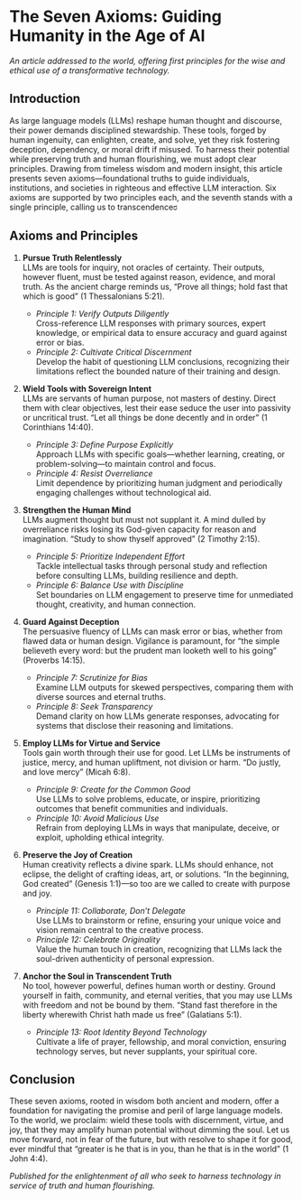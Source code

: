 # The Seven Axioms: Guiding Humanity in the Age of AI  
*An article addressed to the world, offering first principles for the wise and ethical use of a transformative technology.*

## Introduction  
As large language models (LLMs) reshape human thought and discourse, their power demands disciplined stewardship. These tools, forged by human ingenuity, can enlighten, create, and solve, yet they risk fostering deception, dependency, or moral drift if misused. To harness their potential while preserving truth and human flourishing, we must adopt clear principles. Drawing from timeless wisdom and modern insight, this article presents seven axioms—foundational truths to guide individuals, institutions, and societies in righteous and effective LLM interaction. Six axioms are supported by two principles each, and the seventh stands with a single principle, calling us to transcendenceರ

## Axioms and Principles  

1. **Pursue Truth Relentlessly**  
   LLMs are tools for inquiry, not oracles of certainty. Their outputs, however fluent, must be tested against reason, evidence, and moral truth. As the ancient charge reminds us, “Prove all things; hold fast that which is good” (1 Thessalonians 5:21).  
   - *Principle 1: Verify Outputs Diligently*  
     Cross-reference LLM responses with primary sources, expert knowledge, or empirical data to ensure accuracy and guard against error or bias.  
   - *Principle 2: Cultivate Critical Discernment*  
     Develop the habit of questioning LLM conclusions, recognizing their limitations reflect the bounded nature of their training and design.

2. **Wield Tools with Sovereign Intent**  
   LLMs are servants of human purpose, not masters of destiny. Direct them with clear objectives, lest their ease seduce the user into passivity or uncritical trust. “Let all things be done decently and in order” (1 Corinthians 14:40).  
   - *Principle 3: Define Purpose Explicitly*  
     Approach LLMs with specific goals—whether learning, creating, or problem-solving—to maintain control and focus.  
   - *Principle 4: Resist Overreliance*  
     Limit dependence by prioritizing human judgment and periodically engaging challenges without technological aid.

3. **Strengthen the Human Mind**  
   LLMs augment thought but must not supplant it. A mind dulled by overreliance risks losing its God-given capacity for reason and imagination. “Study to show thyself approved” (2 Timothy 2:15).  
   - *Principle 5: Prioritize Independent Effort*  
     Tackle intellectual tasks through personal study and reflection before consulting LLMs, building resilience and depth.  
   - *Principle 6: Balance Use with Discipline*  
     Set boundaries on LLM engagement to preserve time for unmediated thought, creativity, and human connection.

4. **Guard Against Deception**  
   The persuasive fluency of LLMs can mask error or bias, whether from flawed data or human design. Vigilance is paramount, for “the simple believeth every word: but the prudent man looketh well to his going” (Proverbs 14:15).  
   - *Principle 7: Scrutinize for Bias*  
     Examine LLM outputs for skewed perspectives, comparing them with diverse sources and eternal truths.  
   - *Principle 8: Seek Transparency*  
     Demand clarity on how LLMs generate responses, advocating for systems that disclose their reasoning and limitations.

5. **Employ LLMs for Virtue and Service**  
   Tools gain worth through their use for good. Let LLMs be instruments of justice, mercy, and human upliftment, not division or harm. “Do justly, and love mercy” (Micah 6:8).  
   - *Principle 9: Create for the Common Good*  
     Use LLMs to solve problems, educate, or inspire, prioritizing outcomes that benefit communities and individuals.  
   - *Principle 10: Avoid Malicious Use*  
     Refrain from deploying LLMs in ways that manipulate, deceive, or exploit, upholding ethical integrity.

6. **Preserve the Joy of Creation**  
   Human creativity reflects a divine spark. LLMs should enhance, not eclipse, the delight of crafting ideas, art, or solutions. “In the beginning, God created” (Genesis 1:1)—so too are we called to create with purpose and joy.  
   - *Principle 11: Collaborate, Don’t Delegate*  
     Use LLMs to brainstorm or refine, ensuring your unique voice and vision remain central to the creative process.  
   - *Principle 12: Celebrate Originality*  
     Value the human touch in creation, recognizing that LLMs lack the soul-driven authenticity of personal expression.

7. **Anchor the Soul in Transcendent Truth**  
   No tool, however powerful, defines human worth or destiny. Ground yourself in faith, community, and eternal verities, that you may use LLMs with freedom and not be bound by them. “Stand fast therefore in the liberty wherewith Christ hath made us free” (Galatians 5:1).  
   - *Principle 13: Root Identity Beyond Technology*  
     Cultivate a life of prayer, fellowship, and moral conviction, ensuring technology serves, but never supplants, your spiritual core.

## Conclusion  
These seven axioms, rooted in wisdom both ancient and modern, offer a foundation for navigating the promise and peril of large language models. To the world, we proclaim: wield these tools with discernment, virtue, and joy, that they may amplify human potential without dimming the soul. Let us move forward, not in fear of the future, but with resolve to shape it for good, ever mindful that “greater is he that is in you, than he that is in the world” (1 John 4:4).  

*Published for the enlightenment of all who seek to harness technology in service of truth and human flourishing.*

